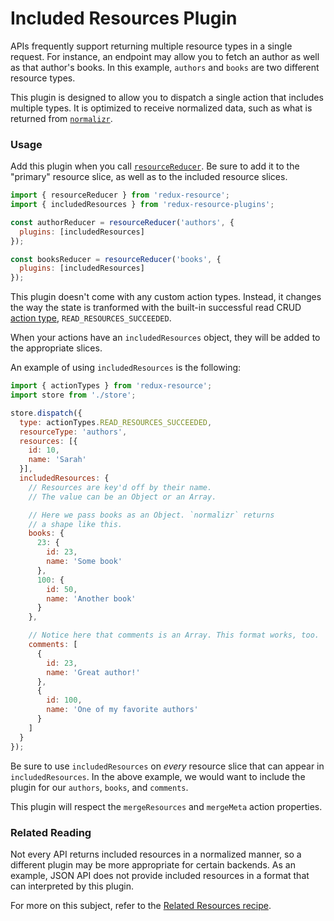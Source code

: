 # Included Resources Plugin

APIs frequently support returning multiple resource types in a single request. For
instance, an endpoint may allow you to fetch an author as well as that author's
books. In this example, `authors` and `books` are two different resource types.

This plugin is designed to allow you to dispatch a single action that includes
multiple types. It is optimized to receive normalized data, such as what is
returned from [`normalizr`](https://github.com/paularmstrong/normalizr).

### Usage

Add this plugin when you call
[`resourceReducer`](/docs/api-reference/resource-reducer.md). Be sure to add it to
the "primary" resource slice, as well as to the included resource slices.

```js
import { resourceReducer } from 'redux-resource';
import { includedResources } from 'redux-resource-plugins';

const authorReducer = resourceReducer('authors', {
  plugins: [includedResources]
});

const booksReducer = resourceReducer('books', {
  plugins: [includedResources]
});
```

This plugin doesn't come with any custom action types. Instead, it changes the
way the state is tranformed with the built-in successful read CRUD
[action type](/docs/api-reference/action-types.md), `READ_RESOURCES_SUCCEEDED`.

When your actions have an `includedResources` object, they will be added to the
appropriate slices.

An example of using `includedResources` is the following:

```js
import { actionTypes } from 'redux-resource';
import store from './store';

store.dispatch({
  type: actionTypes.READ_RESOURCES_SUCCEEDED,
  resourceType: 'authors',
  resources: [{
    id: 10,
    name: 'Sarah'
  }],
  includedResources: {
    // Resources are key'd off by their name.
    // The value can be an Object or an Array.

    // Here we pass books as an Object. `normalizr` returns
    // a shape like this.
    books: {
      23: {
        id: 23,
        name: 'Some book'
      },
      100: {
        id: 50,
        name: 'Another book'
      }
    },

    // Notice here that comments is an Array. This format works, too.
    comments: [
      {
        id: 23,
        name: 'Great author!'
      },
      {
        id: 100,
        name: 'One of my favorite authors'
      }
    ]
  }
});
```

Be sure to use `includedResources` on _every_ resource slice that can appear in `includedResources`.
In the above example, we would want to include the plugin for our `authors`, `books`, and `comments`.

This plugin will respect the `mergeResources` and `mergeMeta` action properties.

### Related Reading

Not every API returns included resources in a normalized manner, so a different plugin may be more
appropriate for certain backends. As an example, JSON API does not provide included resources in a
format that can interpreted by this plugin.

For more on this subject, refer to the [Related Resources recipe](/docs/recipes/related-resources.md).
